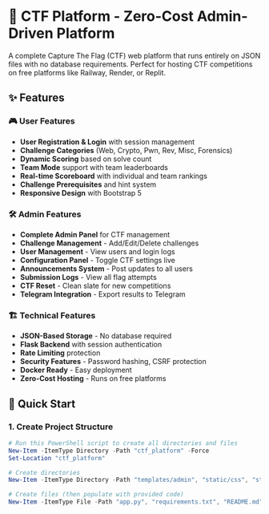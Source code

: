 # 🚩 CTF Platform - Zero-Cost Admin-Driven Platform

A complete Capture The Flag (CTF) web platform that runs entirely on JSON files with no database requirements. Perfect for hosting CTF competitions on free platforms like Railway, Render, or Replit.

## ✨ Features

### 🎮 User Features
- **User Registration & Login** with session management
- **Challenge Categories** (Web, Crypto, Pwn, Rev, Misc, Forensics)
- **Dynamic Scoring** based on solve count
- **Team Mode** support with team leaderboards
- **Real-time Scoreboard** with individual and team rankings
- **Challenge Prerequisites** and hint system
- **Responsive Design** with Bootstrap 5

### 🛠️ Admin Features
- **Complete Admin Panel** for CTF management
- **Challenge Management** - Add/Edit/Delete challenges
- **User Management** - View users and login logs
- **Configuration Panel** - Toggle CTF settings live
- **Announcements System** - Post updates to all users
- **Submission Logs** - View all flag attempts
- **CTF Reset** - Clean slate for new competitions
- **Telegram Integration** - Export results to Telegram

### 🏗️ Technical Features
- **JSON-Based Storage** - No database required
- **Flask Backend** with session authentication
- **Rate Limiting** protection
- **Security Features** - Password hashing, CSRF protection
- **Docker Ready** - Easy deployment
- **Zero-Cost Hosting** - Runs on free platforms

## 🚀 Quick Start
### 1. Create Project Structure
```powershell
# Run this PowerShell script to create all directories and files
New-Item -ItemType Directory -Path "ctf_platform" -Force
Set-Location "ctf_platform"

# Create directories
New-Item -ItemType Directory -Path "templates/admin", "static/css", "static/js", "data" -Force

# Create files (then populate with provided code)
New-Item -ItemType File -Path "app.py", "requirements.txt", "README.md" -Force
